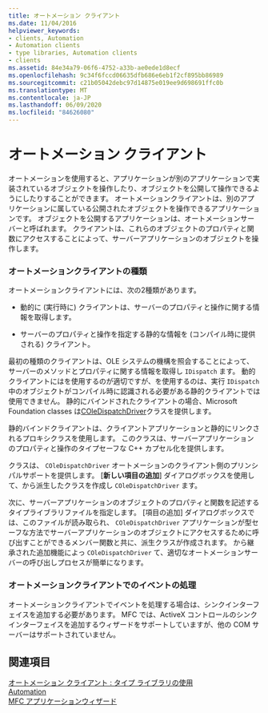 ```yaml
---
title: オートメーション クライアント
ms.date: 11/04/2016
helpviewer_keywords:
- clients, Automation
- Automation clients
- type libraries, Automation clients
- clients
ms.assetid: 84e34a79-06f6-4752-a33b-ae0ede1d8ecf
ms.openlocfilehash: 9c34f6fccd06635dfb686e6eb1f2cf895bb86989
ms.sourcegitcommit: c21b05042debc97d14875e019ee9d698691ffc0b
ms.translationtype: MT
ms.contentlocale: ja-JP
ms.lasthandoff: 06/09/2020
ms.locfileid: "84626080"
---
```

# <a name="automation-clients"></a>オートメーション クライアント

オートメーションを使用すると、アプリケーションが別のアプリケーションで実装されているオブジェクトを操作したり、オブジェクトを公開して操作できるようにしたりすることができます。 オートメーションクライアントは、別のアプリケーションに属している公開されたオブジェクトを操作できるアプリケーションです。 オブジェクトを公開するアプリケーションは、オートメーションサーバーと呼ばれます。 クライアントは、これらのオブジェクトのプロパティと関数にアクセスすることによって、サーバーアプリケーションのオブジェクトを操作します。

### <a name="types-of-automation-clients"></a>オートメーションクライアントの種類

オートメーションクライアントには、次の2種類があります。

- 動的に (実行時に) クライアントは、サーバーのプロパティと操作に関する情報を取得します。

- サーバーのプロパティと操作を指定する静的な情報を (コンパイル時に提供される) クライアント。

最初の種類のクライアントは、OLE システムの機構を照会することによって、サーバーのメソッドとプロパティに関する情報を取得し `IDispatch` ます。 動的クライアントにはを使用するのが適切ですが、を使用するのは、実行 `IDispatch` 中のオブジェクトがコンパイル時に認識される必要がある静的クライアントでは使用できません。 静的にバインドされたクライアントの場合、Microsoft Foundation classes は[COleDispatchDriver](reference/coledispatchdriver-class.md)クラスを提供します。

静的バインドクライアントは、クライアントアプリケーションと静的にリンクされるプロキシクラスを使用します。 このクラスは、サーバーアプリケーションのプロパティと操作のタイプセーフな C++ カプセル化を提供します。

クラスは、 `COleDispatchDriver` オートメーションのクライアント側のプリンシパルサポートを提供します。 [**新しい項目の追加**] ダイアログボックスを使用して、から派生したクラスを作成し `COleDispatchDriver` ます。

次に、サーバーアプリケーションのオブジェクトのプロパティと関数を記述するタイプライブラリファイルを指定します。 [項目の追加] ダイアログボックスでは、このファイルが読み取られ、 `COleDispatchDriver` アプリケーションが型セーフな方法でサーバーアプリケーションのオブジェクトにアクセスするために呼び出すことができるメンバー関数と共に、派生クラスが作成されます。 から継承された追加機能によっ `COleDispatchDriver` て、適切なオートメーションサーバーの呼び出しプロセスが簡単になります。

### <a name="handling-events-in-automation-clients"></a>オートメーションクライアントでのイベントの処理

オートメーションクライアントでイベントを処理する場合は、シンクインターフェイスを追加する必要があります。 MFC では、ActiveX コントロールのシンクインターフェイスを追加するウィザードをサポートしていますが、他の COM サーバーはサポートされていません。

## <a name="see-also"></a>関連項目

[オートメーション クライアント : タイプ ライブラリの使用](automation-clients-using-type-libraries.md)<br/>
[Automation](automation.md)<br/>
[MFC アプリケーションウィザード](reference/mfc-application-wizard.md)
